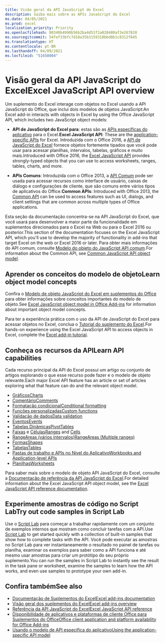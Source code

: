 ```yaml
---
title: Visão geral da API JavaScript do Excel
description: Saiba mais sobre as APIs JavaScript do Excel
ms.date: 04/05/2021
ms.prod: excel
localization_priority: Priority
ms.openlocfilehash: 80340b4990b56b2ba4d51f2a028480af3e267828
ms.sourcegitcommit: 54fef33bfc7d18a35b3159310bbd8b1c8312f845
ms.translationtype: HT
ms.contentlocale: pt-BR
ms.lasthandoff: 04/09/2021
ms.locfileid: "51650804"
---
```

# <a name="excel-javascript-api-overview"></a><span data-ttu-id="2d7bb-103">Visão geral da API JavaScript do Excel</span><span class="sxs-lookup"><span data-stu-id="2d7bb-103">Excel JavaScript API overview</span></span>

<span data-ttu-id="2d7bb-104">Um suplemento do Excel interage com objetos no Excel usando a API JavaScript do Office, que inclui dois modelos de objetos JavaScript:</span><span class="sxs-lookup"><span data-stu-id="2d7bb-104">An Excel add-in interacts with objects in Excel by using the Office JavaScript API, which includes two JavaScript object models:</span></span>

* <span data-ttu-id="2d7bb-105">**API de JavaScript do Excel para**: estas são as [APIs específicas do aplicativo](../../develop/application-specific-api-model.md) para o Excel.</span><span class="sxs-lookup"><span data-stu-id="2d7bb-105">**Excel JavaScript API**: These are the [application-specific APIs](../../develop/application-specific-api-model.md) for Excel.</span></span> <span data-ttu-id="2d7bb-106">Introduzida com o Office 2016, a [API de JavaScript do Excel](/javascript/api/excel) fornece objetos fortemente tipados que você pode usar para acessar planilhas, intervalos, tabelas, gráficos e muito mais.</span><span class="sxs-lookup"><span data-stu-id="2d7bb-106">Introduced with Office 2016, the [Excel JavaScript API](/javascript/api/excel) provides strongly-typed objects that you can use to access worksheets, ranges, tables, charts, and more.</span></span>

* <span data-ttu-id="2d7bb-107">**APIs Comuns**: Introduzida com o Office 2013, a [API Comum](/javascript/api/office) pode ser usada para acessar recursos como interface de usuário, caixas de diálogo e configurações de cliente, que são comuns entre vários tipos de aplicativos do Office.</span><span class="sxs-lookup"><span data-stu-id="2d7bb-107">**Common APIs**: Introduced with Office 2013, the [Common API](/javascript/api/office) can be used to access features such as UI, dialogs, and client settings that are common across multiple types of Office applications.</span></span>

<span data-ttu-id="2d7bb-108">Esta seção da documentação concentra-se na API JavaScript do Excel, que você usará para desenvolver a maior parte da funcionalidade em suplementos direcionados para o Excel na Web ou para o Excel 2016 ou posterior.</span><span class="sxs-lookup"><span data-stu-id="2d7bb-108">This section of the documentation focuses on the Excel JavaScript API, which you'll use to develop the majority of functionality in add-ins that target Excel on the web or Excel 2016 or later.</span></span> <span data-ttu-id="2d7bb-109">Para obter mais informações do API comum, consulte [Modelo do objeto do JavaScript API comum](../../develop/office-javascript-api-object-model.md).</span><span class="sxs-lookup"><span data-stu-id="2d7bb-109">For information about the Common API, see [Common JavaScript API object model](../../develop/office-javascript-api-object-model.md).</span></span>

## <a name="learn-object-model-concepts"></a><span data-ttu-id="2d7bb-110">Aprender os conceitos do modelo de objeto</span><span class="sxs-lookup"><span data-stu-id="2d7bb-110">Learn object model concepts</span></span>

<span data-ttu-id="2d7bb-111">Confira o [Modelo de objeto JavaScript do Excel em suplementos do Office](../../excel/excel-add-ins-core-concepts.md) para obter informações sobre conceitos importantes do modelo de objeto.</span><span class="sxs-lookup"><span data-stu-id="2d7bb-111">See [Excel JavaScript object model in Office Add-ins](../../excel/excel-add-ins-core-concepts.md) for information about important object model concepts.</span></span>

<span data-ttu-id="2d7bb-112">Para ter a experiência prática com o uso da API de JavaScript do Excel para acessar objetos no Excel, conclua o [Tutorial do suplemento do Excel](../../tutorials/excel-tutorial.md).</span><span class="sxs-lookup"><span data-stu-id="2d7bb-112">For hands-on experience using the Excel JavaScript API to access objects in Excel, complete the [Excel add-in tutorial](../../tutorials/excel-tutorial.md).</span></span>

## <a name="learn-api-capabilities"></a><span data-ttu-id="2d7bb-113">Conheça os recursos da API</span><span class="sxs-lookup"><span data-stu-id="2d7bb-113">Learn API capabilities</span></span>

<span data-ttu-id="2d7bb-114">Cada recurso principal da API do Excel possui um artigo ou conjunto de artigos explorando o que esse recurso pode fazer e o modelo de objeto relevante.</span><span class="sxs-lookup"><span data-stu-id="2d7bb-114">Each major Excel API feature has an article or set of articles exploring what that feature can do and the relevant object model.</span></span>

* [<span data-ttu-id="2d7bb-115">Gráficos</span><span class="sxs-lookup"><span data-stu-id="2d7bb-115">Charts</span></span>](../../excel/excel-add-ins-charts.md)
* [<span data-ttu-id="2d7bb-116">Comentário</span><span class="sxs-lookup"><span data-stu-id="2d7bb-116">Comments</span></span>](../../excel/excel-add-ins-comments.md)
* [<span data-ttu-id="2d7bb-117">Formatação condicional</span><span class="sxs-lookup"><span data-stu-id="2d7bb-117">Conditional formatting</span></span>](../../excel/excel-add-ins-conditional-formatting.md)
* [<span data-ttu-id="2d7bb-118">Funções personalizadas</span><span class="sxs-lookup"><span data-stu-id="2d7bb-118">Custom functions</span></span>](../../excel/custom-functions-overview.md)
* [<span data-ttu-id="2d7bb-119">Validação de dados</span><span class="sxs-lookup"><span data-stu-id="2d7bb-119">Data validation</span></span>](../../excel/excel-add-ins-data-validation.md)
* [<span data-ttu-id="2d7bb-120">Eventos</span><span class="sxs-lookup"><span data-stu-id="2d7bb-120">Events</span></span>](../../excel/excel-add-ins-events.md)
* [<span data-ttu-id="2d7bb-121">Tabelas Dinâmicas</span><span class="sxs-lookup"><span data-stu-id="2d7bb-121">PivotTables</span></span>](../../excel/excel-add-ins-pivottables.md)
* <span data-ttu-id="2d7bb-122">[Faixas](../../excel/excel-add-ins-ranges-get.md) e [Células](../../excel/excel-add-ins-cells.md)</span><span class="sxs-lookup"><span data-stu-id="2d7bb-122">[Ranges](../../excel/excel-add-ins-ranges-get.md) and [Cells](../../excel/excel-add-ins-cells.md)</span></span>
* [<span data-ttu-id="2d7bb-123">RangeAreas (vários intervalos)</span><span class="sxs-lookup"><span data-stu-id="2d7bb-123">RangeAreas (Multiple ranges)</span></span>](../../excel/excel-add-ins-multiple-ranges.md)
* [<span data-ttu-id="2d7bb-124">Formas</span><span class="sxs-lookup"><span data-stu-id="2d7bb-124">Shapes</span></span>](../../excel/excel-add-ins-shapes.md)
* [<span data-ttu-id="2d7bb-125">Tabelas</span><span class="sxs-lookup"><span data-stu-id="2d7bb-125">Tables</span></span>](../../excel/excel-add-ins-tables.md)
* [<span data-ttu-id="2d7bb-126">Pastas de trabalho e APIs no Nível do Aplicativo</span><span class="sxs-lookup"><span data-stu-id="2d7bb-126">Workbooks and Application-level APIs</span></span>](../../excel/excel-add-ins-workbooks.md)
* [<span data-ttu-id="2d7bb-127">Planilhas</span><span class="sxs-lookup"><span data-stu-id="2d7bb-127">Worksheets</span></span>](../../excel/excel-add-ins-worksheets.md)

<span data-ttu-id="2d7bb-128">Para saber mais sobre o modelo de objeto API JavaScript do Excel, consulte a [Documentação de referência da API JavaScript do Excel](/javascript/api/excel).</span><span class="sxs-lookup"><span data-stu-id="2d7bb-128">For detailed information about the Excel JavaScript API object model, see the [Excel JavaScript API reference documentation](/javascript/api/excel).</span></span>

## <a name="try-out-code-samples-in-script-lab"></a><span data-ttu-id="2d7bb-129">Experimente amostras de código no Script Lab</span><span class="sxs-lookup"><span data-stu-id="2d7bb-129">Try out code samples in Script Lab</span></span>

<span data-ttu-id="2d7bb-130">Use o [Script Lab](../../overview/explore-with-script-lab.md) para começar a trabalhar rapidamente com um conjunto de exemplos internos que mostram como concluir tarefas com a API.</span><span class="sxs-lookup"><span data-stu-id="2d7bb-130">Use [Script Lab](../../overview/explore-with-script-lab.md) to get started quickly with a collection of built-in samples that show how to complete tasks with the API.</span></span> <span data-ttu-id="2d7bb-131">Você pode executar as amostras no Script Lab para ver instantaneamente o resultado no painel de tarefas ou planilha, examinar os exemplos para saber como a API funciona e até mesmo usar amostras para criar um protótipo do seu próprio suplemento.</span><span class="sxs-lookup"><span data-stu-id="2d7bb-131">You can run the samples in Script Lab to instantly see the result in the task pane or worksheet, examine the samples to learn how the API works, and even use samples to prototype your own add-in.</span></span>

## <a name="see-also"></a><span data-ttu-id="2d7bb-132">Confira também</span><span class="sxs-lookup"><span data-stu-id="2d7bb-132">See also</span></span>

* [<span data-ttu-id="2d7bb-133">Documentação de Suplementos do Excel</span><span class="sxs-lookup"><span data-stu-id="2d7bb-133">Excel add-ins documentation</span></span>](../../excel/index.yml)
* [<span data-ttu-id="2d7bb-134">Visão geral dos suplementos do Excel</span><span class="sxs-lookup"><span data-stu-id="2d7bb-134">Excel add-ins overview</span></span>](../../excel/excel-add-ins-overview.md)
* [<span data-ttu-id="2d7bb-135">Referência da API JavaScript do Excel</span><span class="sxs-lookup"><span data-stu-id="2d7bb-135">Excel JavaScript API reference</span></span>](/javascript/api/excel)
* [<span data-ttu-id="2d7bb-136">Disponibilidade de aplicativos e plataformas de cliente Office para Suplementos do Office</span><span class="sxs-lookup"><span data-stu-id="2d7bb-136">Office client application and platform availability for Office Add-ins</span></span>](../../overview/office-add-in-availability.md)
* [<span data-ttu-id="2d7bb-137">Usando o modelo de API específica do aplicativo</span><span class="sxs-lookup"><span data-stu-id="2d7bb-137">Using the application-specific API model</span></span>](../../develop/application-specific-api-model.md)
